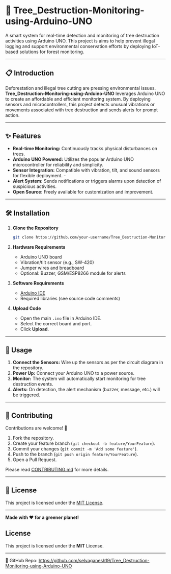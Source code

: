# 🌳 Tree_Destruction-Monitoring-using-Arduino-UNO

A smart system for real-time detection and monitoring of tree destruction activities using Arduino UNO. This project is aims to help prevent illegal logging and support environmental conservation efforts by deploying IoT-based solutions for forest monitoring.

---

## 📋 Introduction

Deforestation and illegal tree cutting are pressing environmental issues. **Tree_Destruction-Monitoring-using-Arduino-UNO** leverages Arduino UNO to create an affordable and efficient monitoring system. By deploying sensors and microcontrollers, this project detects unusual vibrations or movements associated with tree destruction and sends alerts for prompt action.

---

## ✨ Features

- **Real-time Monitoring:** Continuously tracks physical disturbances on trees.
- **Arduino UNO Powered:** Utilizes the popular Arduino UNO microcontroller for reliability and simplicity.  
- **Sensor Integration:** Compatible with vibration, tilt, and sound sensors for flexible deployment. -
- **Alert System:** Sends notifications or triggers alarms upon detection of suspicious activities.
- **Open Source:** Freely available for customization and improvement.

---

## 🛠️ Installation

1. **Clone the Repository**
   ```bash
   git clone https://github.com/your-username/Tree_Destruction-Monitoring-using-Arduino-UNO.git
   ```
2. **Hardware Requirements**
   - Arduino UNO board
   - Vibration/tilt sensor (e.g., SW-420)
   - Jumper wires and breadboard
   - Optional: Buzzer, GSM/ESP8266 module for alerts

3. **Software Requirements**
   - [Arduino IDE](https://www.arduino.cc/en/software)
   - Required libraries (see source code comments)

4. **Upload Code**
   - Open the main `.ino` file in Arduino IDE.
   - Select the correct board and port.
   - Click **Upload**.

---

## 🚀 Usage

1. **Connect the Sensors:** Wire up the sensors as per the circuit diagram in the repository.
2. **Power Up:** Connect your Arduino UNO to a power source.
3. **Monitor:** The system will automatically start monitoring for tree destruction events.
4. **Alerts:** On detection, the alert mechanism (buzzer, message, etc.) will be triggered.

---

## 🤝 Contributing

Contributions are welcome! 🚀

1. Fork the repository.
2. Create your feature branch (`git checkout -b feature/YourFeature`).
3. Commit your changes (`git commit -m 'Add some feature'`).
4. Push to the branch (`git push origin feature/YourFeature`).
5. Open a Pull Request.

Please read [CONTRIBUTING.md](CONTRIBUTING.md) for more details.

---

## 📄 License

This project is licensed under the [MIT License](LICENSE).

---

**Made with ❤️ for a greener planet!**

## License
This project is licensed under the **MIT** License.

---
🔗 GitHub Repo: https://github.com/selvaganesh19/Tree_Destruction-Monitoring-using-Arduino-UNO
